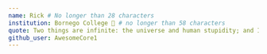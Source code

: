 ```yaml
---
name: Rick # No longer than 28 characters
institution: Bornego College 🚩 # no longer than 58 characters
quote: Two things are infinite: the universe and human stupidity; and I'm not sure about the universe. # no longer than 100 characters, avoid using quotes(") to guarantee the format remains the same.
github_user: AwesomeCore1
---
```

